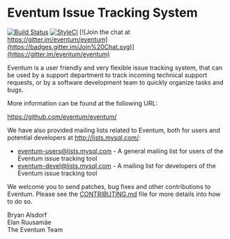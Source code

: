 Eventum Issue Tracking System
=============================

[![Build Status](https://travis-ci.org/eventum/eventum.png?branch=master)](http://travis-ci.org/eventum/eventum) 
[![StyleCI](https://styleci.io/repos/16154146/shield)](https://styleci.io/repos/16154146)
[![Join the chat at https://gitter.im/eventum/eventum](https://badges.gitter.im/Join%20Chat.svg)](https://gitter.im/eventum/eventum)

Eventum is a user friendly and very flexible issue tracking system, that can
be used by a support department to track incoming technical support requests,
or by a software development team to quickly organize tasks and bugs.

More information can be found at the following URL:

  https://github.com/eventum/eventum/

We have also provided mailing lists related to Eventum, both for users and
potential developers at http://lists.mysql.com/:

 - [eventum-users@lists.mysql.com][1] - A general mailing list for users of the Eventum issue tracking tool
 - [eventum-devel@lists.mysql.com][2] - A mailing list for developers of the Eventum issue tracking tool

We welcome you to send patches, bug fixes and other contributions to Eventum.
Please see the [CONTRIBUTING.md](CONTRIBUTING.md) file for more details into how to do so.

Bryan Alsdorf  
Elan Ruusamäe  
The Eventum Team

  [1]: http://news.gmane.org/gmane.comp.bug-tracking.eventum.user
  [2]: http://news.gmane.org/gmane.comp.bug-tracking.eventum.devel
